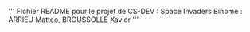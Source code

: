 '''
Fichier README pour le projet de CS-DEV : Space Invaders 
Binome : ARRIEU Matteo, BROUSSOLLE Xavier
'''


